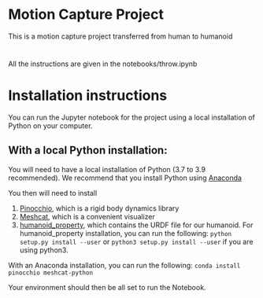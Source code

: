 # Motion Capture Project
This is a motion capture project transferred from human to humanoid
# 
All the instructions are given in the notebooks/throw.ipynb

# Installation instructions

You can run the Jupyter notebook for the project using a local installation of Python on your computer.

## With a local Python installation:

You will need to have a local installation of Python (3.7 to 3.9 recommended). We recommend that you install Python using [Anaconda](https://www.anaconda.com/products/individual)

You then will need to install 
1. [Pinocchio](https://github.com/stack-of-tasks/pinocchio), which is a rigid body dynamics library
2. [Meshcat](https://github.com/rdeits/meshcat-python), which is a convenient visualizer
3. [humanoid_property](https://github.com/ddliu365/humanoid_property), which contains the URDF file for our humanoid. For humanoid_property installation, you can run the following:
``python setup.py install --user`` or ``python3 setup.py install --user`` if you are using python3.

With an Anaconda installation, you can run the following:
``conda install pinocchio meshcat-python``

Your environment should then be all set to run the Notebook.
